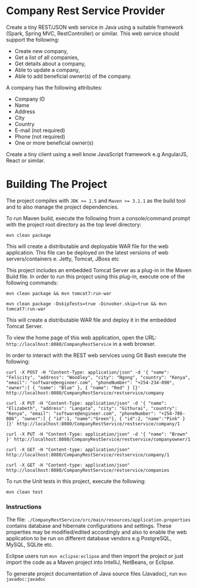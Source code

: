 Company Rest Service Provider
=============================

Create a tiny REST/JSON web service in Java using a suitable framework (Spark, Spring MVC, RestController) or similar. This web service should support the following:

- Create new company,
- Get a list of all companies,
- Get details about a company,
- Able to update a company,
- Able to add beneficial owner(s) of the company.

A company has the following attributes:

- Company ID
- Name
- Address
- City
- Country
- E-mail (not required)
- Phone (not required)
- One or more beneficial owner(s)

Create a tiny client using a well know JavaScript framework e.g AngularJS, React or similar.

Building The Project
====================

The project compiles with ```JDK >= 1.5``` and ```Maven >= 3.1.1``` as the build tool and to also manage the project dependencies.

To run Maven build, execute the following from a console/command prompt with the project root directory as the top level directory:

```mvn clean package```

This will create a distributable and deployable WAR file for the web application. This file can be deployed on the latest versions of web servers/containers e. Jetty, Tomcat, JBoss etc

This project includes an embedded Tomcat Server as a plug-in in the Maven Build file. In order to run this project using this plug-in, execute one of the following commands:

```mvn clean package && mvn tomcat7:run-war```

```mvn clean package -DskipTests=true -Dinvoker.skip=true && mvn tomcat7:run-war```

This will create a distributable WAR file and deploy it in the embedded Tomcat Server.

To view the home page of this web application, open the URL: ```http://localhost:8080/CompanyRestService``` in a web browser.

In order to interact with the REST web services using Git Bash execute the following:

```curl -X POST -H "Content-Type: application/json" -d '{ "name": "Felicity", "address": "Woodley", "city": "Ngong", "country": "Kenya", "email": "software@engineer.com", "phoneNumber": "+254-234-090", "owner":[ { "name": "Blue" }, { "name": "Red" } ]}' http://localhost:8080/CompanyRestService/restservice/company```

```curl -X PUT -H "Content-Type: application/json" -d '{ "name": "Elizabeth", "address": "Langata", "city": "Githurai", "country": "Kenya", "email": "software@engineer.com", "phoneNumber": "+254-786-086", "owner":[ { "id":1, "name":"Green"}, { "id":2, "name":"Pink" } ]}' http://localhost:8080/CompanyRestService/restservice/company/1```

```curl -X PUT -H "Content-Type: application/json" -d '{ "name": "Brown" }' http://localhost:8080/CompanyRestService/restservice/companyowner/1```

```curl -X GET -H "Content-type: application/json" http://localhost:8080/CompanyRestService/restservice/company/1```

```curl -X GET -H "Content-type: application/json" http://localhost:8080/CompanyRestService/restservice/companies```

To run the Unit tests in this project, execute the following:

```mvn clean test```

### Instructions

The file: ```./CompanyRestService/src/main/resources/application.properties``` contains database and hibernate configurations and settings.
These properties may be modified/edited accordingly and also to enable the web application to be run on different database vendors e.g PostgreSQL, MySQL, SQLite etc.

Eclipse users run `mvn eclipse:eclipse` and then import the project or just import the code as a Maven project into IntelliJ, NetBeans, or Eclipse.

To generate project documentation of Java source files (Javadoc), run ```mvn javadoc:javadoc```
